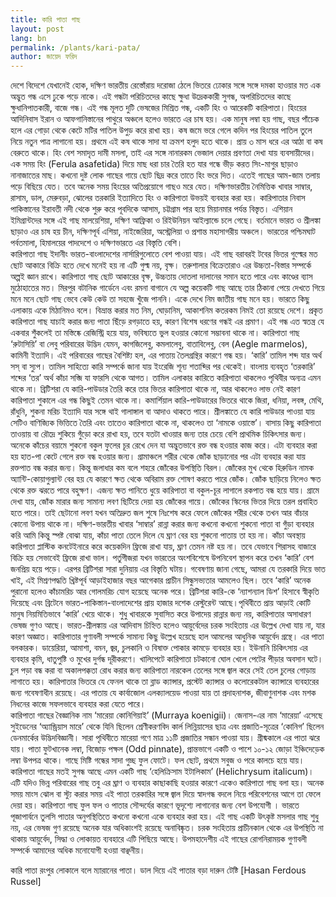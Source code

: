 ```yaml
---
title: কারি পাতা গাছ
layout: post
lang: bn
permalink: /plants/kari-pata/
author: জায়েদ ফরিদ
---
```

দেশে বিদেশে যেখানেই হোক, দক্ষিণ ভারতীয় রেস্তোঁরায় দরোজা ঠেলে ভিতরে ঢোকার সঙ্গে সঙ্গে দমকা হাওয়ার মত এক অদ্ভুত গন্ধ এসে ঢুকে পড়ে নাকে। এই গন্ধটা পরিচিতদের কাছে ক্ষুধা উদ্রেককারী সুগন্ধ, অপরিচিতদের কাছে ক্ষুধানিপাতকারী, বাজে গন্ধ। এই গন্ধ মূলত দুটি ভেষজের মিশ্রিত গন্ধ, একটি হিং ও আরেকটি কারিপাতা। হিংয়ের আদিনিবাস ইরান ও আফগানিস্তানের পাথুরে অঞ্চলে হলেও ভারতে এর চাষ হয়। এক মানুষ লম্বা হয় গাছ, বছর পাঁচেক হলে এর গোড়া থেকে কেটে মটির পাতিল উপুড় করে রাখা হয়। কষ জমে ভরে গেলে কদিন পর হিংয়ের পাতিল তুলে নিয়ে নতুন পাত্র লাগানো হয়। প্রথমে এই কষ থাকে সাদা যা ক্রমশ হলুদ হতে থাকে। প্রায় ৩ মাস ধরে এর আঠা বা কষ বেরুতে থাকে। হিং বেশ সমাদৃত দামী মসলা, তাই এর সঙ্গে নানারকম ভেজাল দেয়ার প্রবণতা দেখা যায় ব্যবসায়ীদের। এক সময় হিং (Ferula asafetida) দিয়ে মাছ ধরা চার তৈরি হত যার গন্ধে ভীড় করত সিং-মাগুর ছাড়াও নানাজাতের মাছ। কখনো দুষ্ট লোক গাছের গায়ে ছোট ছিদ্র করে তাতে হিং ভরে দিত। এতেই গাছের আম-জাম তলায় পড়ে বিছিয়ে যেত। তবে অনেক সময় হিংয়ের অতিপ্রয়োগে গাছও মরে যেত। দক্ষিণভারতীয় নৈমিত্তিক খাবার সাম্বার, রাসাম, ডাল, মেরুবড়া, ঝোলের তরকারি ইত্যাদিতে হিং ও কারিপাতা উভয়ই ব্যবহার করা হয়।
কারিপাতার নিবাস পাকিস্তানের ইরাবতী নদী থেকে শুরু করে পূবদিকে আসাম, চট্টগ্রাম পার হয়ে মিয়ানমার পর্যন্ত বিস্তৃত। এশিয়ান ইমিগ্রান্টদের সঙ্গে এই গাছ মালয়েশিয়া, দক্ষিণ আফ্রিকা ও রিইউনিয়ন আইল্যান্ডে চলে গেছে। বর্তমানে ভারত ও শ্রীলঙ্কা ছাড়াও এর চাষ হয় চীন, দক্ষিণপূর্ব এশিয়া, নাইজেরিয়া, অস্ট্রেলিয়া ও প্রশান্ত মহাসাগরীয় অঞ্চলে। ভারতের পশ্চিমঘাট পর্বতমালা, হিমালয়ের পাদদেশে ও দক্ষিণভারতে এর বিস্তৃতি বেশি।  
কারিপাতা গাছ ইদানীং ভারত-বাংলাদেশের নার্সারিগুলোতে বেশ পাওয়া যায়। এই গাছ বরাবরই টবের ভিতর গুল্মের মত ছোট আকারে বিক্রি হতে দেখে মনেই হয় না এটি গুল্ম নয়, বৃক্ষ। তরুশালার বিক্রেতারাও এর উচ্চতা-বিস্তার সম্পর্কে অল্পই জ্ঞান রাখে। কারিপাতা গাছ ছোট আকারের বৃক্ষ, উচ্চতায় দোতলা দালানের সমান হতে পারে এবং কাণ্ডের ব্যাস মুঠোহাতের মত। মিরপুর বটানিক গার্ডেনে এবং রমনা বাগানে যে অল্প কয়েকটি গাছ আছে তার ঠিকানা পেয়ে দেখতে গিয়ে মনে মনে ছোট গাছ ভেবে কেউ কেউ তা সহজে খুঁজে পাননি। একে দেখে নিম জাতীয় গাছ মনে হয়। ভারতে কিছু এলাকায় একে মিঠানিমও বলে। বিভ্রান্ত করার মত নিম, ঘোড়ানিম, আকাশনিম কতরকম নিমই তো রয়েছে দেশে। প্রকৃত কারিপাতা গাছ যাচাই করার জন্য পাতা ছিঁড়ে রগড়াতে হয়, কারণ বিশেষ ধরণের গন্ধই এর প্রমাণ। এই গন্ধ এত স্বতন্ত্র যে একবার শুঁকলেই তা মস্তিষ্কে রেজিস্ট্রি হয়ে যায়, ভবিষ্যতে ভুল হওয়ার কোনো সম্ভাবনা থাকে না। কারিপাতা গাছ ‘রুটাসিয়ি’ বা লেবু পরিবারের উদ্ভিদ যেমন, কাগজিলেবু, কমলালেবু, বাতাবিলেবু, বেল (Aegle marmelos), কামিনী ইত্যাদি। এই পরিবারের গাছের বৈশিষ্ট্য হল, এর পাতায় তৈলগ্রন্থির কারণে গন্ধ হয়।
‘কারি’ তামিল শব্দ যার অর্থ সস্‌ বা স্যুপ। তামিল সাহিত্যে কারি সম্পর্কে জানা যায় ইংরেজি শূন্য শতাব্দির পর থেকেই। বাংলায় ব্যবহৃত ‘তরকারি’ শব্দের ‘তর’ অর্থ কাঁচা সব্জি যা ফারসি থেকে আগত। তামিল এলাকার কারিতে কারিপাতা থাকলেও পৃথিবীর অন্যত্র এমন থাকে না। ব্রিটিশরা যে কারি-পাউডার তৈরি করে তার ভিতর কারিপাতা থাকে না, আর থাকলেও লাভ নেই কারণ কারিপাতা শুকালে এর গন্ধ কিছুই তেমন থাকে না। কমার্শিয়াল কারি-পাউডারের ভিতরে থাকে জিরা, ধনিয়া, লবঙ্গ, মেথি, রাঁধুনি, শুকনা মরিচ ইত্যাদি যার সঙ্গে থাই গালাঙ্গাল বা আদাও থাকতে পারে। শ্রীলঙ্কাতে যে কারি পাউডার পাওয়া যায় সেটিও বাণিজ্যিক ভিত্তিতে তৈরি এবং তাতেও কারিপাতা থাকে না, থাকলেও তা ‘নামকে ওয়াস্তে’। 
বাসায় কিছু কারিপাতা তাওয়ায় বা রৌদ্রে শুকিয়ে গুঁড়ো করে রাখা হয়, তবে যতটা খাওয়ার জন্য তার চেয়ে বেশি প্রাথমিক চিকিৎসার জন্য। অনেকে কাঁচের বয়ামে শুকনো বকুল ফুলের চূর রেখে দেন যা অদ্ভুতভাবে রক্ত বন্ধ হওয়ার কাজ করে। এটা ব্যবহার করা হয় হাত-পা কেটে গেলে রক্ত বন্ধ হওয়ার জন্য। গ্রামাঞ্চলে শরীর থেকে জোঁক ছাড়ানোর পর এটা ব্যবহার করা যায় রক্তপাত বন্ধ করার জন্য। কিন্তু জলাধার কম বলে শহরে জোঁকের উপস্থিতি বিরল। জোঁকের মুখ থেকে হিরুডিন নামক অ্যান্টি-কোয়াগুল্যান্ট বের হয় যে কারণে ক্ষত থেকে অবিরাম রক্ত শোষণ করতে পারে জোঁক। জোঁক ছাড়িয়ে নিলেও ক্ষত থেকে রক্ত ঝরতে পারে বহুক্ষণ। এজন্য ক্ষত পানিতে ধুয়ে কারিপাতা বা বকুল-চূর লাগালে রকপাত বন্ধ হয়ে যায়। গ্রামে দেখা যায়, জোঁক মারার জন্য সামান্য লবণ ছিটিয়ে দেয়া হয় জোঁকের গায়ে। জোঁকের স্কিনের ভিতর দিয়ে তরল প্রবাহিত হতে পারে। তাই ছেটানো লবণ যখন অতিদ্রুত জল শুষে নিঃশেষ করে ফেলে জোঁকের শরীর থেকে তখন আর বাঁচার কোনো উপায় থাকে না। দক্ষিণ-ভারতীয় খাবার ‘সাম্বার’ রান্না করার জন্য কখনো কখনো শুকনো পাতা বা গুঁড়া ব্যবহার করি আমি কিন্তু স্পষ্ট বোঝা যায়, কাঁচা পাতা তেলে দিলে যে ঘ্রাণ বের হয় শুকনো পাতায় তা হয় না। কাঁচা অবস্থায় কারিপাতা প্লাস্টিক কনটেইনারে করে কয়েকদিন ফ্রিজে রাখা যায়, ঘ্রাণ তেমন নষ্ট হয় না। তবে যেভাবে শিরাসহ বাজারে বিক্রি হয় সেভাবেই ফ্রিজে রাখা ভাল। 
পর্তুগীজরা যখন ভারতের অংশবিশেষে উপনিবেশ স্থাপন করে তখন ‘কারি’ বেশ জনপ্রিয় হয়ে পড়ে। এরপর ব্রিটিশরা সারা দুনিয়ায় এর বিস্তৃতি ঘটায়। গবেষণায় জানা গেছে, আমরা যে তরকারি দিয়ে ভাত খাই, এই মিশ্রণপদ্ধতি খ্রিষ্টপূর্ব আড়াইহাজার বছর আগেকার প্রাচীন সিন্ধুসভ্যতার আমলেও ছিল। তবে ‘কারি’ অনেক পুরানো হলেও কাঁচামরিচ আর গোলমরিচ যোগ হয়েছে অনেক পরে। ব্রিটিশরা কারি-কে ‘ন্যাশন্যাল ডিশ’ হিসাবে স্বীকৃতি দিয়েছে এবং ব্রিটেনে ভারত-পাকিস্তান-বাংলাদেশের প্রায় হাজার দশেক রেস্টুরেন্ট আছে।পৃথিবীতে প্রায় আড়াই কোটি মানুষ নিয়মিতিভাবে ‘কারি’ খেয়ে থাকে। 
শুধু খাবারকে সুবাসিত করে উপাদেয় রান্নার জন্য নয়, কারিপাতার অসাধারণ ভেষজ গুণও আছে। ভারত-শ্রীলঙ্কায় এর আদিবাস চিহ্নিত হলেও আয়ুর্বেদের চরক সংহিতায় এর উল্লেখ দেখা যায় না, যার কারণ অজ্ঞাত। কারিপাতার গুণাবলী সম্পর্কে সামান্য কিছু উল্লেখ হয়েছে হাল আমলের আধুনিক আয়ুর্বেদ গ্রন্থে। এর পাতা বলকারক। ডায়েরিয়া, আমাশা, বমন, জ্বর, চুলকানি ও বিষাক্ত পোকার কামড়ে ব্যবহার হয়। ইউনানি চিকিৎসায় এর ব্যবহার কৃমি, ধাতুপুষ্টি ও মুখের দুর্গন্ধ দূরীকরণে। খালিপেটে কারিপাতা চটকানো ঘোল খেলে পেটের পীড়ার অবসান ঘটে। চুল পড়া বন্ধ করা বা অকালপক্কতা রোধ করার জন্য কারিপাতা নারকেল তেলের সঙ্গে জ্বাল করে সেই তেল চুলের গোড়ায় লাগাতে হয়। কারিপাতার ভিতরে যে ফেনল থাকে তা ব্লাড ক্যান্সার, প্রস্টেট ক্যান্সার ও কলোরেকটাল ক্যান্সারে ব্যবহারের জন্য গবেষণাধীন রয়েছে। এর পাতায় যে কার্বাজোল এলক্যালয়েড পাওয়া যায় তা প্রদাহনাশক, জীবাণুনাশক এবং মশক নিধনের কাজে সফলভাবে ব্যবহার করা যেতে পারে।  
কারিপাতা গাছের বৈজ্ঞানিক নাম ‘মারেয়া কোনিগিয়াই’ (Murraya koenigii)। জেনাস-এর নাম ‘মারেয়া’ এসেছে সুইডেনের ‘অ্যান্ড্রিয়াস মারে’ থেকে যিনি ছিলেন শ্রেণীকরণবিদ কার্ল লিন্নিয়াসের ছাত্র এবং প্রজাতি-সূত্রের ‘কোনিগ’ ছিলেন ডেনমার্কের উদ্ভিদবিজ্ঞানী। সারা পৃথিবীতে মারেয়া গণে মাত্র ১১টি প্রজাতির সন্ধান পাওয়া যায়। গ্রীষ্মকালে এর পাতা ঝরে যায়। পাতা ফুটখানেক লম্বা, বিজোড় পক্ষল (Odd pinnate), প্রান্তভাগে একটি ও পাশে ১০-১২ জোড়া ইঞ্চিদেড়েক লম্বা উপপত্র থাকে। গাছে মিষ্টি গন্ধের সাদা গুচ্ছ ফুল ফোটে। ফল ছোট, প্রথমে সবুজ ও পরে কালচে হয়ে যায়। কারিপাতা গাছের মতই সুগন্ধ আছে এমন একটি গাছ ‘হেলিক্রিসাম ইটালিকাম’ (Helichrysum italicum)। এটি যদিও ভিন্ন পরিবারের গাছ তবু এর ঘ্রাণ ও ব্যবহার কাছাকাছি হওয়ার কারণে একেও কারিপাতা গাছ বলা হয়। অনেক সময় মাংস ঝোল বা স্ট্যু করার সময় এই পাতা তরকারির সঙ্গে জ্বাল দিয়ে স্বাদগন্ধ বদলে নিয়ে পরিবেশনের আগে তা ফেলে দেয়া হয়। 
কারিপাতা গাছ ফুল ফল ও পাতার সৌন্দর্যের কারণে ভূদৃশ্যে লাগানোর জন্য বেশ উপযোগী । ভারতে পূজাপার্বনে তুলসি পাতার অনুপস্থিতিতে কখনো কখনো একে ব্যবহার করা হয়। এই গাছ একটি উৎকৃষ্ট মসলার গাছ শুধু নয়, এর ভেষজ গুণ রয়েছে অনেক যার অধিকাংশই রয়েছে অনাবিষ্কৃত। চরক সংহিতায় প্রাচীনকাল থেকে এর উপস্থিতি না থাকায় আয়ুর্বেদ, সিদ্ধা ও লোকায়ত ব্যবহারে এটি পিছিয়ে আছে। উপমহাদেশীয় এই গাছের রোগনিরাময়ক গুণাবলী সম্পর্কে আমাদের অধিক মনোযোগী হওয়া বাঞ্ছনীয়। 


কারি পাতা রংপুর লোকালে বলে ম্যারানের পাতা। ডাল দিয়ে এই পাতার বড়া দারুন টেষ্টি [Hasan Ferdous Russel]
